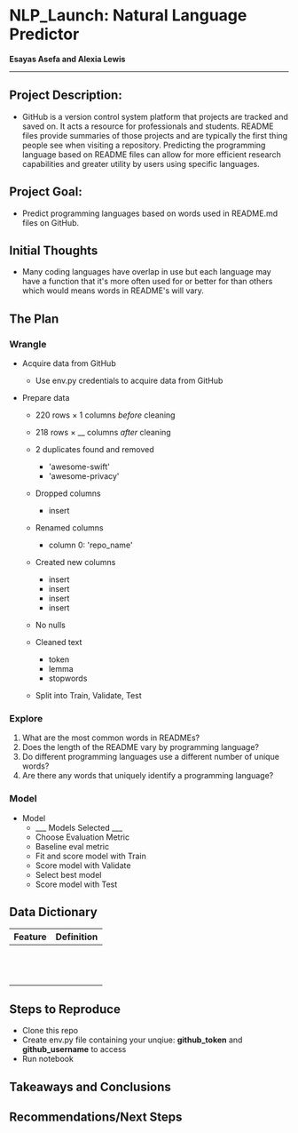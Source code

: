 # NLP_Launch: Natural Language Predictor

**Esayas Asefa and Alexia Lewis**

---

## Project Description:

* GitHub is a version control system platform that projects are tracked and saved on. It acts a resource for professionals and students. README files provide summaries of those projects and are typically the first thing people see when visiting a repository. Predicting the programming language based on README files can allow for more efficient research capabilities and greater utility by users using specific languages.
    
## Project Goal:

* Predict programming languages based on words used in README.md files on GitHub.
    
## Initial Thoughts 

* Many coding languages have overlap in use but each language may have a function that it's more often used for or better for than others which would means words in README's will vary.
   
## The Plan

### Wrangle

* Acquire data from GitHub
    * Use env.py credentials to acquire data from GitHub

* Prepare data
    * 220 rows × 1 columns *before* cleaning
    * 218 rows × __ columns *after* cleaning
    * 2 duplicates found and removed
        * 'awesome-swift'
        * 'awesome-privacy'
    * Dropped columns
        * insert
    * Renamed columns
        * column 0: 'repo_name'
    * Created new columns
        * insert
        * insert
        * insert
        * insert
    * No nulls
    * Cleaned text
        * token
        * lemma
        * stopwords
    
   
    * Split into Train, Validate, Test

### Explore
1. What are the most common words in READMEs?
2. Does the length of the README vary by programming language?
3. Do different programming languages use a different number of unique words?
4. Are there any words that uniquely identify a programming language?

### Model

* Model
    * ___ Models Selected ___
    * Choose Evaluation Metric
    * Baseline eval metric
    * Fit and score model with Train
    * Score model with Validate
    * Select best model
    * Score model with Test
    
## Data Dictionary  

| Feature | Definition|
|:--------|:-----------|
|| |
|| |
|| |
|| |
|| |
|| |
|| |
|| |
|| |
|| |
|| |
|| |    


## Steps to Reproduce
* Clone this repo
* Create env.py file containing your unqiue: **github_token** and **github_username** to access
* Run notebook

## Takeaways and Conclusions


## Recommendations/Next Steps

